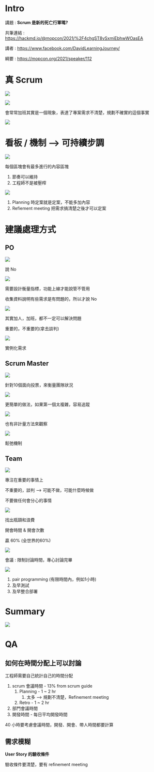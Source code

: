 # Intro

講題 : **Scrum 是新的死亡行軍嗎?**

共筆連結 : https://hackmd.io/@mopcon/2021/%2F4chgST8vSxmiEbhwWOasEA

講者 : https://www.facebook.com/DavidLearningJourney/

綱要 : https://mopcon.org/2021/speaker/112

# 真 Scrum

<img src='./assets/ds_1.png'></img>

<img src='./assets/ds_2.png'></img>

會常常加班其實是一個現象，表達了專案需求不清楚，規劃不確實的這個事實

<img src='./assets/ds_3.png'></img>

# 看板 / 機制 --> 可持續步調

<img src='./assets/ds_4.png'></img>

每個區塊會有最多進行的內容區塊

1. 節奏可以維持
2. 工程師不是被壓榨

<img src='./assets/ds_5.png'></img>


1. Planning 時定案就是定案，不能多加內容
2. Refiement meeting 把需求搞清楚之後才可以定案

# 建議處理方式
## PO
<img src='./assets/ds_6.png'></img>

說 No

<img src='./assets/ds_7.png'></img>

需要設計衡量指標，功能上線才能說管不管用


收集資料說明有些需求是有問題的，所以才說 No


<img src='./assets/ds_8.png'></img>

其實加人，加班，都不一定可以解決問題

重要的，不重要的(拿去談判)


<img src='./assets/ds_9.png'></img>

實例化需求

## Scrum Master

<img src='./assets/ds_10.png'></img>

針對10個面向投票，來衡量團隊狀況

<img src='./assets/ds_11.png'></img>

更簡單的做法，如果第一個太複雜，容易追蹤

<img src='./assets/ds_12.png'></img>

也有非計量方法來觀察

<img src='./assets/ds_13.png'></img>

鬆弛機制


## Team

<img src='./assets/ds_14.png'></img>


專注在重要的事情上

不重要的，談判 --> 可能不做，可能什麼時候做

不要做任何會分心的事情


<img src='./assets/ds_15.png'></img>

找出瓶頸和浪費

開會時間 & 開會次數

贏 60% (全世界的60%)

<img src='./assets/ds_16.png'></img>

會議 : 限制討論時間，專心討論完畢

<img src='./assets/ds_17.png'></img>

1. pair programming (有限時間內，例如1小時)
2. 及早測試
3. 及早整合部署

# Summary

<img src='./assets/ds_18.png'></img>

# QA

## 如何在時間分配上可以討論

工程師需要自己統計自己的時間分配

1. scrum 會議時間 - 13% from scrum guide
   1. Planning - 1 ~ 2 hr
      1. 太多 --> 規劃不清楚，Refinement meeting
   2. Retro - 1 ~ 2 hr
2. 部門會議時間
3. 開發時間 - 每日平均開發時間

40 小時要考慮會議時間，開發、開會、帶人時間都要計算

## 需求模糊

**User Story 的驗收條件**

驗收條件要清楚，要有 refinement meeting

